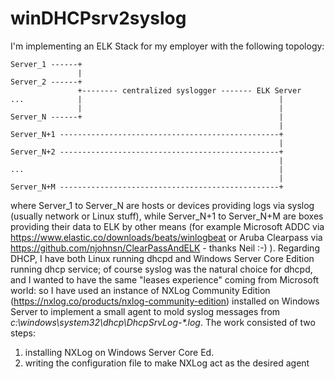 # winDHCPsrv2syslog
I'm implementing an ELK Stack for my employer with the following topology:
```
Server_1 ------+
               |
Server_2 ------+
               +-------- centralized syslogger ------- ELK Server
...            |                                            |
               |                                            |
Server_N ------+                                            |
                                                            |
Server_N+1 -------------------------------------------------+
                                                            |
Server_N+2 -------------------------------------------------+
                                                            |
...                                                         |
                                                            |
Server_N+M -------------------------------------------------+
```
where Server_1 to Server_N are hosts or devices providing logs via syslog (usually network or Linux stuff), while Server_N+1 to Server_N+M are boxes providing their data to ELK by other means (for example Microsoft ADDC via https://www.elastic.co/downloads/beats/winlogbeat or Aruba Clearpass via https://github.com/njohnsn/ClearPassAndELK - thanks Neil :-) ).
Regarding DHCP, I have both Linux running dhcpd and Windows Server Core Edition running dhcp service; of course syslog was the natural choice for dhcpd, and I wanted to have the same "leases experience" coming from Microsoft world: so I have used an instance of NXLog Community Edition (https://nxlog.co/products/nxlog-community-edition) installed on Windows Server to implement a small agent to mold syslog messages from *c:\windows\system32\dhcp\DhcpSrvLog-\*.log*.
The work consisted of two steps:
1. installing NXLog on Windows Server Core Ed.
2. writing the configuration file to make NXLog act as the desired agent

